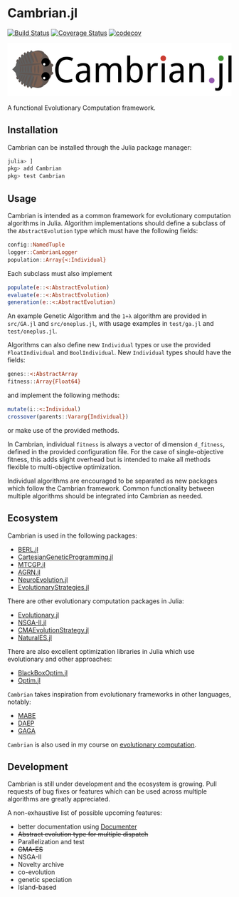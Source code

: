 # Cambrian.jl

[![Build Status](https://travis-ci.org/d9w/Cambrian.jl.svg?branch=master)](https://travis-ci.org/d9w/Cambrian.jl) [![Coverage Status](https://coveralls.io/repos/d9w/Cambrian.jl/badge.svg?branch=master)](https://coveralls.io/r/d9w/Cambrian.jl?branch=master) [![codecov](https://codecov.io/gh/d9w/Cambrian.jl/branch/master/graph/badge.svg)](https://codecov.io/gh/d9w/Cambrian.jl)

<img src="imgs/logo.png" width="800px" height="auto">

A functional Evolutionary Computation framework.

## Installation

Cambrian can be installed through the Julia package manager:

```julia
julia> ]
pkg> add Cambrian
pkg> test Cambrian
```

## Usage

Cambrian is intended as a common framework for evolutionary computation
algorithms in Julia. Algorithm implementations should define a subclass of the
`AbstractEvolution` type which must have the following fields:
```julia
config::NamedTuple
logger::CambrianLogger
population::Array{<:Individual}
```

Each subclass must also implement
```julia
populate(e::<:AbstractEvolution)
evaluate(e::<:AbstractEvolution)
generation(e::<:AbstractEvolution)
```

An example Genetic Algorithm and the `1+λ` algorithm are provided in `src/GA.jl`
and `src/oneplus.jl`, with usage examples in `test/ga.jl` and `test/oneplus.jl`.

Algorithms can also define new `Individual` types or use the provided
`FloatIndividual` and `BoolIndividual`. New `Individual` types should have the fields:
```julia
genes::<:AbstractArray
fitness::Array{Float64}
```

and implement the following methods:
```julia
mutate(i::<:Individual)
crossover(parents::Vararg{Individual})
```
or make use of the provided methods.

In Cambrian, individual `fitness` is always a vector of dimension `d_fitness`,
defined in the provided configuration file. For the case of single-objective
fitness, this adds slight overhead but is intended to make all methods flexible
to multi-objective optimization.

Individual algorithms are encouraged to be separated as new packages which
follow the Cambrian framework. Common functionality between multiple algorithms
should be integrated into Cambrian as needed.

## Ecosystem

Cambrian is used in the following packages:
+ [BERL.jl](https://github.com/d9w/BERL.jl)
+ [CartesianGeneticProgramming.jl](https://github.com/d9w/CartesianGeneticProgramming.jl)
+ [MTCGP.jl](https://github.com/d9w/MTCGP.jl)
+ [AGRN.jl](https://github.com/d9w/AGRN.jl)
+ [NeuroEvolution.jl](https://github.com/TemplierPaul/NeuroEvolution.jl)
+ [EvolutionaryStrategies.jl](https://github.com/d9w/EvolutionaryStrategies.jl)

There are other evolutionary computation packages in Julia:
+ [Evolutionary.jl](https://github.com/wildart/Evolutionary.jl)
+ [NSGA-II.jl](https://github.com/gsoleilhac/NSGAII.jl/)
+ [CMAEvolutionStrategy.jl](https://github.com/jbrea/CMAEvolutionStrategy.jl)
+ [NaturalES.jl](https://github.com/francescoalemanno/NaturalES.jl)

There are also excellent optimization libraries in Julia which use evolutionary and other approaches:
+ [BlackBoxOptim.jl](https://github.com/robertfeldt/BlackBoxOptim.jl)
+ [Optim.jl](https://github.com/JuliaNLSolvers/Optim.jl)

`Cambrian` takes inspiration from evolutionary frameworks in other languages, notably:
+ [MABE](https://github.com/Hintzelab/MABE)
+ [DAEP](https://github.com/DEAP/deap)
+ [GAGA](https://github.com/jdisset/gaga/)

`Cambrian` is also used in my course on [evolutionary computation](https://github.com/d9w/evolution).

## Development

Cambrian is still under development and the ecosystem is growing. Pull requests
of bug fixes or features which can be used across multiple algorithms are
greatly appreciated.

A non-exhaustive list of possible upcoming features:
+ better documentation using [Documenter](https://github.com/JuliaDocs/Documenter.jl)
+ ~~Abstract evolution type for multiple dispatch~~
+ Parallelization and test
+ ~~CMA-ES~~
+ NSGA-II
+ Novelty archive
+ co-evolution
+ genetic speciation
+ Island-based
